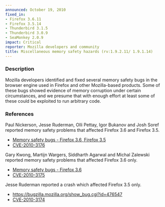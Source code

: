 ```yaml
---
announced: October 19, 2010
fixed_in:
- Firefox 3.6.11
- Firefox 3.5.14
- Thunderbird 3.1.5
- Thunderbird 3.0.9
- SeaMonkey 2.0.9
impact: Critical
reporter: Mozilla developers and community
title: Miscellaneous memory safety hazards (rv:1.9.2.11/ 1.9.1.14)
---
```


<h3>Description</h3>

<p>Mozilla developers identified and fixed several memory safety bugs
in the browser engine used in Firefox and other Mozilla-based
products. Some of these bugs showed evidence of memory corruption
under certain circumstances, and we presume that with enough effort at
least some of these could be exploited to run arbitrary code.</p>

<h3>References</h3>

<p>Paul Nickerson, Jesse Ruderman, Olli Pettay, Igor Bukanov and Josh
Soref reported memory safety problems that affected Firefox 3.6 and
Firefox 3.5.</p>
<ul>
  <li><a href="https://bugzilla.mozilla.org/buglist.cgi?bug_id=509075,559344,566141,568073,568303,580151,583957,594760">Memory safety bugs - Firefox 3.6, Firefox 3.5</a></li>
  <li><a class="ex-ref" href="http://cve.mitre.org/cgi-bin/cvename.cgi?name=CVE-2010-3176">CVE-2010-3176</a></li>
</ul>

<p>Gary Kwong, Martijn Wargers, Siddharth Agarwal and Michal Zalewski
reported memory safety problems that affected Firefox 3.6 only.</p>
<ul>
  <li><a href="https://bugzilla.mozilla.org/buglist.cgi?bug_id=554670,590291,590116">Memory safety bugs - Firefox 3.6</a></li>
  <li><a class="ex-ref" href="http://cve.mitre.org/cgi-bin/cvename.cgi?name=CVE-2010-3175">CVE-2010-3175</a></li>
</ul>

<p>Jesse Ruderman reported a crash which affected Firefox 3.5 only.</p>
<ul>
  <li><a href="https://bugzilla.mozilla.org/show_bug.cgi?id=476547">https://bugzilla.mozilla.org/show_bug.cgi?id=476547</a></li>
  <li><a class="ex-ref" href="http://cve.mitre.org/cgi-bin/cvename.cgi?name=CVE-2010-3174">CVE-2010-3174</a></li>
</ul>




